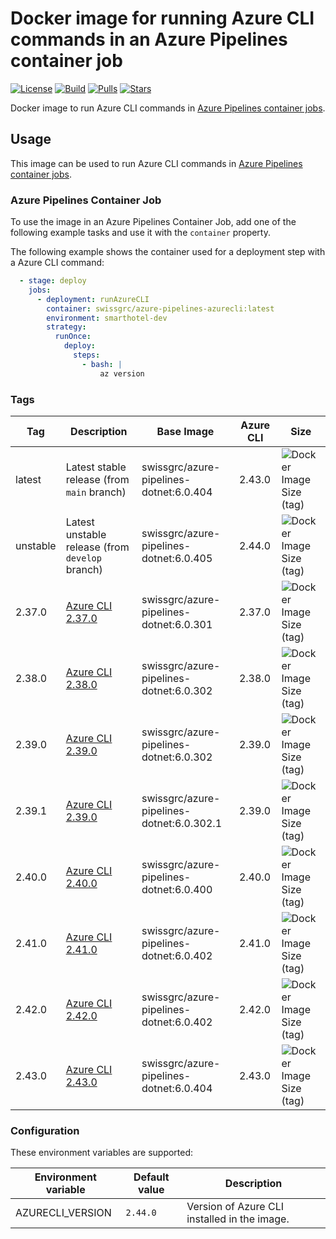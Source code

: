 # Docker image for running Azure CLI commands in an Azure Pipelines container job

<!-- markdownlint-disable MD013 -->
[![License](https://img.shields.io/badge/license-MIT-blue.svg?style=flat-square)](https://github.com/swissgrc/docker-azure-pipelines-azurecli/blob/main/LICENSE) [![Build](https://img.shields.io/github/actions/workflow/status/swissgrc/docker-azure-pipelines-azurecli/publish.yml?branch=develop&style=flat-square)](https://github.com/swissgrc/docker-azure-pipelines-azurecli/actions/workflows/publish.yml) [![Pulls](https://img.shields.io/docker/pulls/swissgrc/azure-pipelines-azurecli.svg?style=flat-square)](https://hub.docker.com/r/swissgrc/azure-pipelines-azurecli) [![Stars](https://img.shields.io/docker/stars/swissgrc/azure-pipelines-azurecli.svg?style=flat-square)](https://hub.docker.com/r/swissgrc/azure-pipelines-azurecli)
<!-- markdownlint-restore -->

Docker image to run Azure CLI commands in [Azure Pipelines container jobs].

## Usage

This image can be used to run Azure CLI commands in [Azure Pipelines container jobs].

### Azure Pipelines Container Job

To use the image in an Azure Pipelines Container Job, add one of the following example tasks and use it with the `container` property.

The following example shows the container used for a deployment step with a Azure CLI command:

```yaml
  - stage: deploy
    jobs:
      - deployment: runAzureCLI
        container: swissgrc/azure-pipelines-azurecli:latest
        environment: smarthotel-dev
        strategy:
          runOnce:
            deploy:
              steps:
                - bash: |
                    az version
```

### Tags

| Tag      | Description                                                                                              | Base Image                                | Azure CLI | Size                                                                                                                              |
|----------|----------------------------------------------------------------------------------------------------------|-------------------------------------------|-----------|-----------------------------------------------------------------------------------------------------------------------------------|
| latest   | Latest stable release (from `main` branch)                                                               | swissgrc/azure-pipelines-dotnet:6.0.404   | 2.43.0    | ![Docker Image Size (tag)](https://img.shields.io/docker/image-size/swissgrc/azure-pipelines-azurecli/latest?style=flat-square)   |
| unstable | Latest unstable release (from `develop` branch)                                                          | swissgrc/azure-pipelines-dotnet:6.0.405   | 2.44.0    | ![Docker Image Size (tag)](https://img.shields.io/docker/image-size/swissgrc/azure-pipelines-azurecli/unstable?style=flat-square) |
| 2.37.0   | [Azure CLI 2.37.0](https://docs.microsoft.com/en-us/cli/azure/release-notes-azure-cli#may-24-2022)       | swissgrc/azure-pipelines-dotnet:6.0.301   | 2.37.0    | ![Docker Image Size (tag)](https://img.shields.io/docker/image-size/swissgrc/azure-pipelines-azurecli/2.37.0?style=flat-square)   |
| 2.38.0   | [Azure CLI 2.38.0](https://docs.microsoft.com/en-us/cli/azure/release-notes-azure-cli#july-05-2022)      | swissgrc/azure-pipelines-dotnet:6.0.302   | 2.38.0    | ![Docker Image Size (tag)](https://img.shields.io/docker/image-size/swissgrc/azure-pipelines-azurecli/2.38.0?style=flat-square)   |
| 2.39.0   | [Azure CLI 2.39.0](https://docs.microsoft.com/en-us/cli/azure/release-notes-azure-cli#august-02-2022)    | swissgrc/azure-pipelines-dotnet:6.0.302   | 2.39.0    | ![Docker Image Size (tag)](https://img.shields.io/docker/image-size/swissgrc/azure-pipelines-azurecli/2.39.0?style=flat-square)   |
| 2.39.1   | [Azure CLI 2.39.0](https://docs.microsoft.com/en-us/cli/azure/release-notes-azure-cli#august-02-2022)    | swissgrc/azure-pipelines-dotnet:6.0.302.1 | 2.39.0    | ![Docker Image Size (tag)](https://img.shields.io/docker/image-size/swissgrc/azure-pipelines-azurecli/2.39.0.1?style=flat-square) |
| 2.40.0   | [Azure CLI 2.40.0](https://docs.microsoft.com/en-us/cli/azure/release-notes-azure-cli#september-06-2022) | swissgrc/azure-pipelines-dotnet:6.0.400   | 2.40.0    | ![Docker Image Size (tag)](https://img.shields.io/docker/image-size/swissgrc/azure-pipelines-azurecli/2.40.0?style=flat-square)   |
| 2.41.0   | [Azure CLI 2.41.0](https://learn.microsoft.com/en-us/cli/azure/release-notes-azure-cli#october-11-2022)  | swissgrc/azure-pipelines-dotnet:6.0.402   | 2.41.0    | ![Docker Image Size (tag)](https://img.shields.io/docker/image-size/swissgrc/azure-pipelines-azurecli/2.41.0?style=flat-square)   |
| 2.42.0   | [Azure CLI 2.42.0](https://learn.microsoft.com/en-us/cli/azure/release-notes-azure-cli#november-01-2022) | swissgrc/azure-pipelines-dotnet:6.0.402   | 2.42.0    | ![Docker Image Size (tag)](https://img.shields.io/docker/image-size/swissgrc/azure-pipelines-azurecli/2.42.0?style=flat-square)   |
| 2.43.0   | [Azure CLI 2.43.0](https://learn.microsoft.com/en-us/cli/azure/release-notes-azure-cli#december-06-2022) | swissgrc/azure-pipelines-dotnet:6.0.404   | 2.43.0    | ![Docker Image Size (tag)](https://img.shields.io/docker/image-size/swissgrc/azure-pipelines-azurecli/2.43.0?style=flat-square)   |

### Configuration

These environment variables are supported:

| Environment variable   | Default value        | Description                                                      |
|------------------------|----------------------|------------------------------------------------------------------|
| AZURECLI_VERSION       | `2.44.0`             | Version of Azure CLI installed in the image.                     |

[Azure Pipelines container jobs]: https://docs.microsoft.com/en-us/azure/devops/pipelines/process/container-phases

